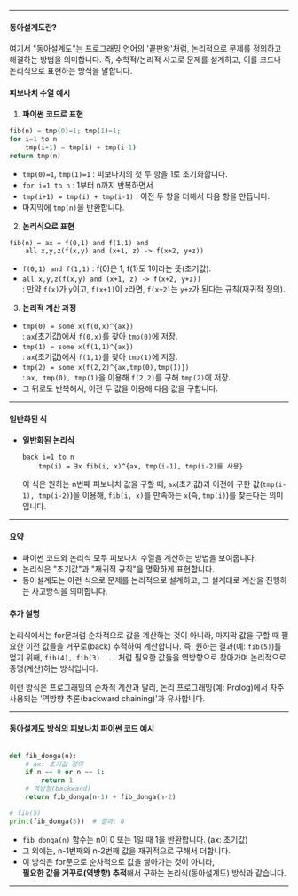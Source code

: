 
---
#### 동아설계도란?

여기서 "동아설계도"는 프로그래밍 언어의 '끝판왕'처럼, 논리적으로 문제를 정의하고 해결하는 방법을 의미합니다. 즉, 수학적/논리적 사고로 문제를 설계하고, 이를 코드나 논리식으로 표현하는 방식을 말합니다.

#### 피보나치 수열 예시

1. **파이썬 코드로 표현**

```python
fib(n) = tmp(0)=1; tmp(1)=1;
for i=1 to n
    tmp(i+1) = tmp(i) + tmp(i-1)
return tmp(n)
```

- `tmp(0)=1`, `tmp(1)=1` : 피보나치의 첫 두 항을 1로 초기화합니다.
- `for i=1 to n` : 1부터 n까지 반복하면서
- `tmp(i+1) = tmp(i) + tmp(i-1)` : 이전 두 항을 더해서 다음 항을 만듭니다.
- 마지막에 `tmp(n)`을 반환합니다.

2. **논리식으로 표현**

```
fib(n) = ax = f(0,1) and f(1,1) and
    all x,y,z(f(x,y) and (x+1, z) -> f(x+2, y+z))
```

- `f(0,1) and f(1,1)` : f(0)은 1, f(1)도 1이라는 뜻(초기값).
- `all x,y,z(f(x,y) and (x+1, z) -> f(x+2, y+z))`  
  : 만약 `f(x)`가 `y`이고, `f(x+1)`이 `z`라면, `f(x+2)`는 `y+z`가 된다는 규칙(재귀적 정의).

3. **논리적 계산 과정**

- `tmp(0) = some x(f(0,x)^{ax})`  
  : `ax`(초기값)에서 `f(0,x)`를 찾아 `tmp(0)`에 저장.
- `tmp(1) = some x(f(1,1)^{ax})`  
  : `ax`(초기값)에서 `f(1,1)`를 찾아 `tmp(1)`에 저장.
- `tmp(2) = some x(f(2,2)^{ax,tmp(0),tmp(1)})`  
  : `ax, tmp(0), tmp(1)`을 이용해 `f(2,2)`를 구해 `tmp(2)`에 저장.
- 그 뒤로도 반복해서, 이전 두 값을 이용해 다음 값을 구합니다.

---
#### 일반화된 식

- **일반화된 논리식**  
  ```
  back i=1 to n
      tmp(i) = ∃x fib(i, x)^{ax, tmp(i-1), tmp(i-2)를 사용}
  ```
  이 식은 원하는 n번째 피보나치 값을 구할 때, `ax`(초기값)과 이전에 구한 값(`tmp(i-1), tmp(i-2)`)을 이용해, `fib(i, x)`를 만족하는 `x`(즉, `tmp(i)`)를 찾는다는 의미입니다.

---
#### 요약

- 파이썬 코드와 논리식 모두 피보나치 수열을 계산하는 방법을 보여줍니다.
- 논리식은 "초기값"과 "재귀적 규칙"을 명확하게 표현합니다.
- 동아설계도는 이런 식으로 문제를 논리적으로 설계하고, 그 설계대로 계산을 진행하는 사고방식을 의미합니다.

#### 추가 설명

논리식에서는 for문처럼 순차적으로 값을 계산하는 것이 아니라, 마지막 값을 구할 때 필요한 이전 값들을 거꾸로(back) 추적하여 계산합니다. 즉, 원하는 결과(예: `fib(5)`)를 얻기 위해, `fib(4), fib(3) ...` 처럼 필요한 값들을 역방향으로 찾아가며 논리적으로 증명(계산)하는 방식입니다.

이런 방식은 프로그래밍의 순차적 계산과 달리, 논리 프로그래밍(예: Prolog)에서 자주 사용되는 '역방향 추론(backward chaining)'과 유사합니다.

---
#### 동아설계도 방식의 피보나치 파이썬 코드 예시

```python

def fib_donga(n):
    # ax: 초기값 정의
    if n == 0 or n == 1:
        return 1
    # 역방향(backward)
    return fib_donga(n-1) + fib_donga(n-2)

# fib(5)
print(fib_donga(5))  # 결과: 8
```

- `fib_donga(n)` 함수는 n이 0 또는 1일 때 1을 반환합니다. (ax: 초기값)
- 그 외에는, n-1번째와 n-2번째 값을 재귀적으로 구해서 더합니다.
- 이 방식은 for문으로 순차적으로 값을 쌓아가는 것이 아니라,  
  **필요한 값을 거꾸로(역방향) 추적**해서 구하는 논리식(동아설계도) 방식과 같습니다.

---
